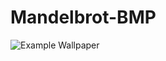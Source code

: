 # Mandelbrot-BMP
![Example Wallpaper](https://github.com/campital/Mandelbrot-BMP/raw/master/mandelbrot.bmp)
